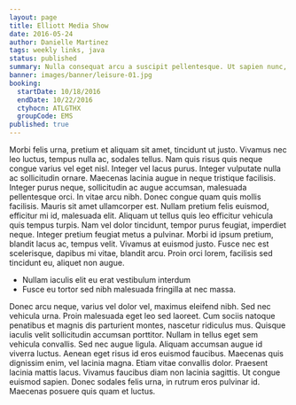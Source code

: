 ```yaml
---
layout: page
title: Elliott Media Show
date: 2016-05-24
author: Danielle Martinez
tags: weekly links, java
status: published
summary: Nulla consequat arcu a suscipit pellentesque. Ut sapien nunc, volutpat.
banner: images/banner/leisure-01.jpg
booking:
  startDate: 10/18/2016
  endDate: 10/22/2016
  ctyhocn: ATLGTHX
  groupCode: EMS
published: true
---
```

Morbi felis urna, pretium et aliquam sit amet, tincidunt ut justo. Vivamus nec leo luctus, tempus nulla ac, sodales tellus. Nam quis risus quis neque congue varius vel eget nisl. Integer vel lacus purus. Integer vulputate nulla ac sollicitudin ornare. Maecenas lacinia augue in neque tristique facilisis. Integer purus neque, sollicitudin ac augue accumsan, malesuada pellentesque orci.
In vitae arcu nibh. Donec congue quam quis mollis facilisis. Mauris sit amet ullamcorper est. Nullam pretium felis euismod, efficitur mi id, malesuada elit. Aliquam ut tellus quis leo efficitur vehicula quis tempus turpis. Nam vel dolor tincidunt, tempor purus feugiat, imperdiet neque. Integer pretium feugiat metus a pulvinar. Morbi id ipsum pretium, blandit lacus ac, tempus velit. Vivamus at euismod justo. Fusce nec est scelerisque, dapibus mi vitae, blandit arcu. Proin orci lorem, facilisis sed tincidunt eu, aliquet non augue.

* Nullam iaculis elit eu erat vestibulum interdum
* Fusce eu tortor sed nibh malesuada fringilla at nec massa.

Donec arcu neque, varius vel dolor vel, maximus eleifend nibh. Sed nec vehicula urna. Proin malesuada eget leo sed laoreet. Cum sociis natoque penatibus et magnis dis parturient montes, nascetur ridiculus mus. Quisque iaculis velit sollicitudin accumsan porttitor. Nullam in tellus eget sem vehicula convallis. Sed nec augue ligula.
Aliquam accumsan augue id viverra luctus. Aenean eget risus id eros euismod faucibus. Maecenas quis dignissim enim, vel lacinia magna. Etiam vitae convallis dolor. Praesent lacinia mattis lacus. Vivamus faucibus diam non lacinia sagittis. Ut congue euismod sapien. Donec sodales felis urna, in rutrum eros pulvinar id. Maecenas posuere quis quam et luctus.
